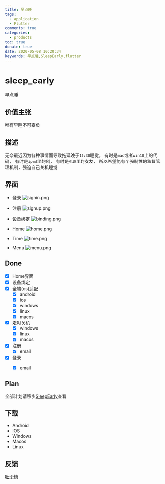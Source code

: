 ```yaml
---
title: 早点睡
tags: 
  - application
  - Flutter
comments: true
categories: 
  - products
toc: true
donate: true
date: 2020-05-08 10:20:34
keywords: 早点睡,SleepEarly,flutter
---
```



# sleep_early

早点睡

## 价值主张

唯有早睡不可辜负

## 描述

无奈最近因为各种事情而导致拖延晚于`10:30`睡觉，
有时是`mac`或者`win10`上的代码，
有时是`ipad`里的剧，
有时是`电话`里的女友，
所以希望能有个强制性的监督管理机制，强迫自己关机睡觉


## 界面

- 登录
![signin.png](http://images.di1shuai.com/FnOnfP0l4o8Hl750YaD5WjrEN-u3)

- 注册
![signup.png](http://images.di1shuai.com/FlAhErb3gIT_QeU5lS2Y3SRI_gpX)
- 设备绑定
![binding.png](http://images.di1shuai.com/Fr93OfhIYsOqvjMJqlN0_JcCn4Nn)

- Home
![home.png](http://images.di1shuai.com/FmowEN1OYFXOgkUmCxOCDx7-L_Nr)

- Time
![time.png](http://images.di1shuai.com/FgnobyUz49LL-JuikLnqyrk4Hbrp)


- Menu
![menu.png](http://images.di1shuai.com/FkMZmxqerfY8yDua1-im_fKQemek)



## Done

- [x] Home界面
- [x] 设备绑定
- [x] 全端(os)适配
  - [x] android
  - [x] ios
  - [x] windows
  - [x] linux
  - [x] macos
- [x] 定时关机
  - [x] windows
  - [x] linux
  - [x] macos
- [x] 注册
  - [x] email
- [x] 登录
  - [x] email 


## Plan

全部计划请移步[SleepEarly](https://github.com/orgs/di1shuai/projects/1)查看

## 下载

- Android
- IOS
- Windows
- Macos
- Linux

## 反馈

[吐个槽](https://support.qq.com/products/156063)
